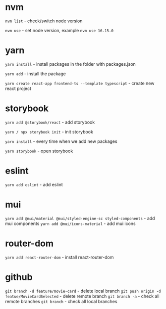 # nvm 
`nvm list` - check/switch node version

`nvm use` - set node version, example `nvm use 16.15.0`

# yarn 
`yarn install` - install packages in the folder with packages.json

`yarn add` - install the package

`yarn create react-app frontend-ts --template typescript` - create new react project

# storybook

`yarn add @storybook/react` - add storybook

`yarn / npx storybook init`  - init storybook

`yarn install` - every time when we add new packages

`yarn storybook` - open storybook

# eslint

`yarn add eslint` - add eslint


# mui
`yarn add @mui/material @mui/styled-engine-sc styled-components` - add mui components
`yarn add @mui/icons-material` - add mui icons

# router-dom
`yarn add react-router-dom` - install react-router-dom


# github

`git branch -d feature/movie-card` - delete local branch
`git push origin -d featue/MovieCardSelected` - delete remote branch
`git branch -a` - check all remote branches
`git branch` - check all local branches